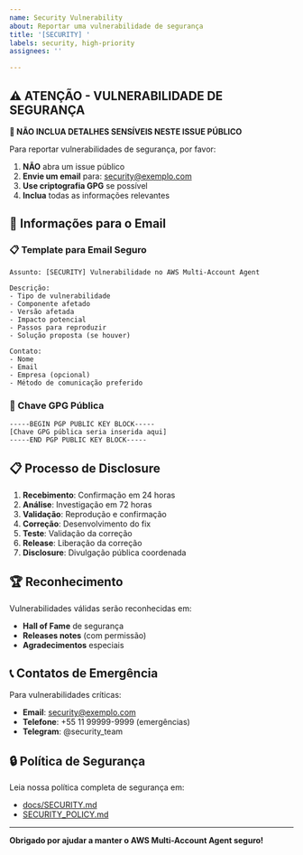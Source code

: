 ```yaml
---
name: Security Vulnerability
about: Reportar uma vulnerabilidade de segurança
title: '[SECURITY] '
labels: security, high-priority
assignees: ''

---
```


## ⚠️ ATENÇÃO - VULNERABILIDADE DE SEGURANÇA

**🚨 NÃO INCLUA DETALHES SENSÍVEIS NESTE ISSUE PÚBLICO**

Para reportar vulnerabilidades de segurança, por favor:

1. **NÃO** abra um issue público
2. **Envie um email** para: security@exemplo.com
3. **Use criptografia GPG** se possível
4. **Inclua** todas as informações relevantes

## 📧 Informações para o Email

### 📋 Template para Email Seguro
```
Assunto: [SECURITY] Vulnerabilidade no AWS Multi-Account Agent

Descrição:
- Tipo de vulnerabilidade
- Componente afetado
- Versão afetada
- Impacto potencial
- Passos para reproduzir
- Solução proposta (se houver)

Contato:
- Nome
- Email
- Empresa (opcional)
- Método de comunicação preferido
```

### 🔐 Chave GPG Pública
```
-----BEGIN PGP PUBLIC KEY BLOCK-----
[Chave GPG pública seria inserida aqui]
-----END PGP PUBLIC KEY BLOCK-----
```

## 📋 Processo de Disclosure

1. **Recebimento**: Confirmação em 24 horas
2. **Análise**: Investigação em 72 horas
3. **Validação**: Reprodução e confirmação
4. **Correção**: Desenvolvimento do fix
5. **Teste**: Validação da correção
6. **Release**: Liberação da correção
7. **Disclosure**: Divulgação pública coordenada

## 🏆 Reconhecimento

Vulnerabilidades válidas serão reconhecidas em:
- **Hall of Fame** de segurança
- **Releases notes** (com permissão)
- **Agradecimentos** especiais

## 📞 Contatos de Emergência

Para vulnerabilidades críticas:
- **Email**: security@exemplo.com
- **Telefone**: +55 11 99999-9999 (emergências)
- **Telegram**: @security_team

## 🔒 Política de Segurança

Leia nossa política completa de segurança em:
- [docs/SECURITY.md](../docs/SECURITY.md)
- [SECURITY_POLICY.md](../SECURITY_POLICY.md)

---

**Obrigado por ajudar a manter o AWS Multi-Account Agent seguro!**

